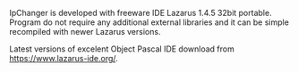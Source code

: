 IpChanger is developed with freeware IDE Lazarus 1.4.5 32bit portable. Program do not require any additional external libraries and it can be simple recompiled with newer Lazarus versions.

Latest versions of excelent Object Pascal IDE download from https://www.lazarus-ide.org/.

